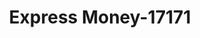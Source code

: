 ---
f_zip-code: 83605
f_state-code: ID
title: Express Money-17171
f_phone: 208-461-0807
f_city-only: Caldwell
f_address: 415 North 21St Avenue Caldwell
f_location-unique-id: '17171'
slug: express-money-17171
updated-on: '2024-05-30T13:46:58.046Z'
created-on: '2024-05-30T13:36:59.803Z'
published-on: '2024-05-30T13:54:32.469Z'
f_city-state: cms/city/caldwell-id.md
f_company: cms/company/express-money.md
f_state: cms/state/idaho.md
layout: '[payday-loan].html'
tags: payday-loan
---